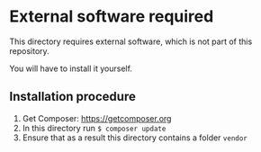 # External software required

This directory requires external software, which is not part of this repository.

You will have to install it yourself.

## Installation procedure

1. Get Composer: https://getcomposer.org
2. In this directory run ```$ composer update```
3. Ensure that as a result this directory contains a folder `vendor`
